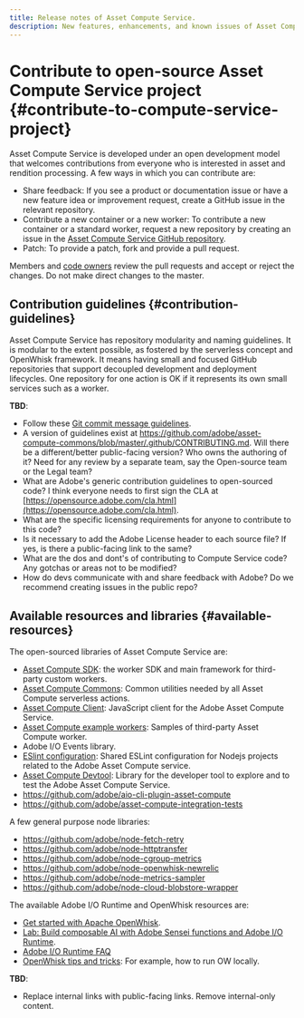 ```yaml
---
title: Release notes of Asset Compute Service.
description: New features, enhancements, and known issues of Asset Compute Service.
---
```


# Contribute to open-source Asset Compute Service project {#contribute-to-compute-service-project}

Asset Compute Service is developed under an open development model that welcomes contributions from everyone who is interested in asset and rendition processing. A few ways in which you can contribute are:

* Share feedback: If you see a product or documentation issue or have a new feature idea or improvement request, create a GitHub issue in the relevant repository.
* Contribute a new container or a new worker: To contribute a new container or a standard worker, request a new repository by creating an issue in the [Asset Compute Service GitHub repository](https://git.corp.adobe.com/nui/nui/issues/new).
* Patch: To provide a patch, fork and provide a pull request.

Members and [code owners](https://help.github.com/articles/about-codeowners/) review the pull requests and accept or reject the changes. Do not make direct changes to the master.

## Contribution guidelines {#contribution-guidelines}

Asset Compute Service has repository modularity and naming guidelines. It is modular to the extent possible, as fostered by the serverless concept and OpenWhisk framework. It means having small and focused GitHub repositories that support decoupled development and deployment lifecycles. One repository for one action is OK if it represents its own small services such as a worker.

**TBD**:

* Follow these [Git commit message guidelines](https://chris.beams.io/posts/git-commit/).
* A version of guidelines exist at https://github.com/adobe/asset-compute-commons/blob/master/.github/CONTRIBUTING.md. Will there be a different/better public-facing version? Who owns the authoring of it? Need for any review by a separate team, say the Open-source team or the Legal team?
* What are Adobe's generic contribution guidelines to open-sourced code? I think everyone needs to first sign the CLA at [https://opensource.adobe.com/cla.html](https://opensource.adobe.com/cla.html).
* What are the specific licensing requirements for anyone to contribute to this code?
* Is it necessary to add the Adobe License header to each source file? If yes, is there a public-facing link to the same?
* What are the dos and dont's of contributing to Compute Service code? Any gotchas or areas not to be modified?
* How do devs communicate with and share feedback with Adobe? Do we recommend creating issues in the public repo?

## Available resources and libraries {#available-resources}

The open-sourced libraries of Asset Compute Service are:

* [Asset Compute SDK](https://github.com/adobe/asset-compute-sdk): the worker SDK and main framework for third-party custom workers.
* [Asset Compute Commons](https://github.com/adobe/asset-compute-commons): Common utilities needed by all Asset Compute serverless actions.
* [Asset Compute Client](https://github.com/adobe/asset-compute-client): JavaScript client for the Adobe Asset Compute Service.
* [Asset Compute example workers](https://github.com/adobe/asset-compute-example-workers): Samples of third-party Asset Compute worker.
* Adobe I/O Events library.
* [ESlint configuration](https://github.com/adobe/eslint-config-asset-compute): Shared ESLint configuration for Nodejs projects related to the Adobe Asset Compute service.
* [Asset Compute Devtool](https://github.com/adobe/asset-compute-devtool): Library for the developer tool to explore and to test the Adobe Asset Compute Service.
* https://github.com/adobe/aio-cli-plugin-asset-compute
* https://github.com/adobe/asset-compute-integration-tests

A few general purpose node libraries:

* https://github.com/adobe/node-fetch-retry
* https://github.com/adobe/node-httptransfer
* https://github.com/adobe/node-cgroup-metrics
* https://github.com/adobe/node-openwhisk-newrelic
* https://github.com/adobe/node-metrics-sampler
* https://github.com/adobe/node-cloud-blobstore-wrapper

The available Adobe I/O Runtime and OpenWhisk resources are:

* [Get started with Apache OpenWhisk](https://github.com/apache/incubator-openwhisk/tree/master/docs#getting-started-with-openwhisk).
* [Lab: Build composable AI with Adobe Sensei functions and Adobe I/O Runtime](https://opensource.adobe.com/adobe-sensei-ai-functions/index.html/).
* [Adobe I/O Runtime FAQ](https://wiki.corp.adobe.com/pages/viewpage.action?pageId=1492581057)
* [OpenWhisk tips and tricks](https://wiki.corp.adobe.com/display/~aklimets/OpenWhisk+Tips+and+Tricks): For example, how to run OW locally.

<!-- TBD: Is any public-facing content available on GitHub.com for the above Adobe-internal wiki links?
-->

**TBD**:

* Replace internal links with public-facing links. Remove internal-only content.
